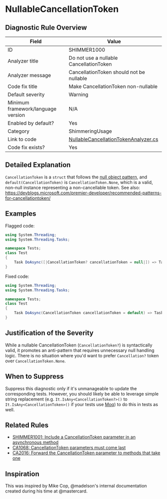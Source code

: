 # NullableCancellationToken

## Diagnostic Rule Overview

| Field                              | Value
|------------------------------------|-------
| ID                                 | SHIMMER1000
| Analyzer title                     | Do not use a nullable CancellationToken
| Analyzer message                   | CancellationToken should not be nullable
| Code fix title                     | Make CancellationToken non-nullable
| Default severity                   | Warning
| Minimum framework/language version | N/A
| Enabled by default?                | Yes
| Category                           | ShimmeringUsage
| Link to code                       | [NullableCancellationTokenAnalyzer.cs](../../src/Shimmering.Analyzers/UsageRules/NullableCancellationToken/NullableCancellationTokenAnalyzer.cs)
| Code fix exists?                   | Yes

## Detailed Explanation

`CancellationToken` is a `struct` that follows the [null object pattern](https://en.wikipedia.org/wiki/Null_object_pattern), and `default(CancellationToken)` is `CancellationToken.None`, which is a valid, non-null instance representing a non-cancellable token. See also: https://devblogs.microsoft.com/premier-developer/recommended-patterns-for-cancellationtoken/

## Examples

Flagged code:
```cs
using System.Threading;
using System.Threading.Tasks;

namespace Tests;
class Test
{
    Task DoAsync([|CancellationToken? cancellationToken = null|]) => Task.CompletedTask;
}
```

Fixed code:
```cs
using System.Threading;
using System.Threading.Tasks;

namespace Tests;
class Test
{
    Task DoAsync(CancellationToken cancellationToken = default) => Task.CompletedTask;
}
```

## Justification of the Severity

While a nullable CancellationToken (`CancellationToken?`) is syntactically valid, it promotes an anti-pattern that requires unnecessary null handling logic. There is no situation where you'd want to prefer `Cancellation?` token over `CancellationToken.None`.

## When to Suppress

Suppress this diagnostic only if it's unmanageable to update the corresponding tests. However, you should likely be able to leverage simple string replacement (e.g. `It.IsAny<CancellationToken?>()` to `It.IsAny<CancellationToken>()` if your tests use [Moq](https://www.nuget.org/packages/moq/)) to do this in tests as well.

## Related Rules

- [SHIMMER1001: Include a CancellationToken parameter in an asynchronous method](./SHIMMER1001.md)
- [CA1068: CancellationToken parameters must come last](https://learn.microsoft.com/en-us/dotnet/fundamentals/code-analysis/quality-rules/ca1068)
- [CA2016: Forward the CancellationToken parameter to methods that take one](https://learn.microsoft.com/en-us/dotnet/fundamentals/code-analysis/quality-rules/ca2016)

## Inspiration

This was inspired by Mike Cop, @madelson's internal documentation created during his time at @mastercard.
